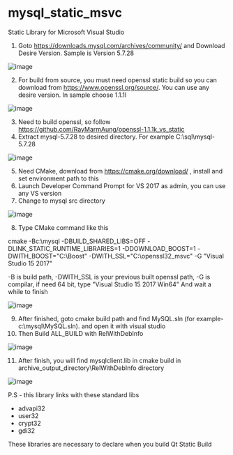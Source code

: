 # mysql_static_msvc
Static Library for Microsoft Visual Studio

1) Goto https://downloads.mysql.com/archives/community/ and Download Desire Version. Sample is Version 5.7.28

![image](https://user-images.githubusercontent.com/17219341/132113423-1518106c-c8c5-4cf5-a0ff-082c4f4979b4.png)

2) For build from source, you must need openssl static build so you can download from https://www.openssl.org/source/. You can use any desire version. In sample choose 1.1.1l

![image](https://user-images.githubusercontent.com/17219341/132113469-5039c11d-0cdf-44b3-a039-3ef8de905d05.png)

3) Need to build openssl, so follow https://github.com/RayMarmAung/openssl-1.1.1k_vs_static
4) Extract mysql-5.7.28 to desired directory. For example C:\sql\mysql-5.7.28

![image](https://user-images.githubusercontent.com/17219341/132113524-e4f33428-deb3-4a6a-acf1-8802981cfc92.png)

5) Need CMake, download from https://cmake.org/download/ , install and set environment path to this
6) Launch Developer Command Prompt for VS 2017 as admin, you can use any VS version
7) Change to mysql src directory 

![image](https://user-images.githubusercontent.com/17219341/132113570-300f314e-2635-45f6-a63a-48400af9ec2a.png)

8) Type CMake command like this 

cmake -Bc:\mysql -DBUILD_SHARED_LIBS=OFF -DLINK_STATIC_RUNTIME_LIBRARIES=1 -DDOWNLOAD_BOOST=1 -DWITH_BOOST="C:\Boost" -DWITH_SSL="C:\openssl32_msvc" -G "Visual Studio 15 2017"

-B is build path, -DWITH_SSL is your previous built openssl path, -G is compilar, if need 64 bit, type "Visual Studio 15 2017 Win64"
And wait a while to finish

![image](https://user-images.githubusercontent.com/17219341/132113660-8359ba73-59dd-4b25-b341-b6a0680ff28d.png)

9) After finished, goto cmake build path and find MySQL.sln (for example- c:\mysql\MySQL.sln). and open it with visual studio 
10) Then Build ALL_BUILD with RelWithDebInfo

![image](https://user-images.githubusercontent.com/17219341/132113730-5360324d-709d-4114-8f57-e577de575507.png)

11) After finish, you will find mysqlclient.lib in cmake build in archive_output_directory\RelWithDebInfo directory

![image](https://user-images.githubusercontent.com/17219341/132113786-e2f0e1b6-7280-4df8-a6d0-ceceb403a840.png)

P.S - this library links with these standard libs 
- advapi32
- user32
- crypt32
- gdi32

These libraries are necessary to declare when you build Qt Static Build
